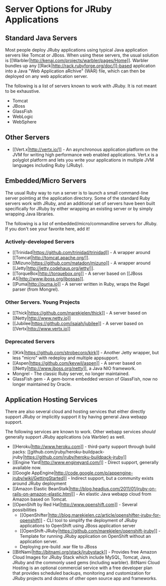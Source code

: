 # Server Options for JRuby Applications

## Standard Java Servers

Most people deploy JRuby applications using typical Java application servers like Tomcat or JBoss. When using these servers, the usual solution is [[Warbler|http://kenai.com/projects/warbler/pages/Home]]. Warbler bundles up any [[Rack|http://rack.rubyforge.org/doc/]]-based application into a Java "Web Application aRchive" (WAR) file, which can then be deployed on any web application server.

The following is a list of servers known to work with JRuby. It is not meant to be exhaustive.

* Tomcat
* JBoss
* GlassFish
* WebLogic
* WebSphere

## Other Servers

* [[Vert.x|http://vertx.io/]] - An asynchronous application platform on the JVM for writing high performance web enabled applications. Vert.x is a polyglot platform and lets you write your applications in multiple JVM languages including Ruby (JRuby). 

## Embedded/Micro Servers

The usual Ruby way to run a server is to launch a small command-line server pointing at the application directory. Some of the standard Ruby servers work with JRuby, and an additional set of servers have been built specifically for JRuby by either wrapping an existing server or by simply wrapping Java libraries.

The following is a list of embedded/micro/commandline servers for JRuby. If you don't see your favorite here, add it!

### Actively-developed Servers

* [[Trinidad|https://github.com/trinidad/trinidad]] - A wrapper around [[Tomcat|http://tomcat.apache.org/]].
* [[Mizuno|https://github.com/matadon/mizuno]] - A wrapper around [[Jetty|http://jetty.codehaus.org/jetty/]].
* [[TorqueBox|http://torquebox.org]] - A server based on [[JBoss AS|http://www.jboss.org/jbossas]].
* [[Puma|http://puma.io]] - A server written in Ruby, wraps the Ragel parser (from Mongrel). 

### Other Servers. Young Projects
* [[Thick|https://github.com/marekjelen/thick]] - A server based on [[Netty|http://www.netty.io]]
* [[Jubilee|https://github.com/isaiah/jubilee]] - A server based on [[Vertx|http://www.vertx.io]]

### Deprecated Servers

* [[Kirk|https://github.com/strobecorp/kirk]] - Another Jetty wrapper, but less "micro" with redeploy and multiple appsupport.
* [[Aspen|https://github.com/kevwil/aspen]] - A server based on [[Netty|http://www.jboss.org/netty]], a Java NIO framework.
* Mongrel - The classic Ruby server, no longer maintained.
* GlassFish gem - A gem-borne embedded version of GlassFish, now no longer maintained by Oracle.

## Application Hosting Services

There are also several cloud and hosting services that either directly support JRuby or implicitly support it by having general Java webapp support.

The following services are known to work. Other webapp services *should* generally support JRuby applications (via Warbler) as well.

* [[Heroku|http://www.heroku.com]] - third-party support through build packs: [[github.com/jruby/heroku-buildpack-jruby|https://github.com/jruby/heroku-buildpack-jruby]]
* [[Engine Yard|http://www.engineyard.com/]] - Direct support, generally available now.
* [[Google AppEngine|http://code.google.com/p/appengine-jruby/wiki/GettingStarted]] - Indirect support, but a community exists around JRuby deployment
* [[Amazon Elastic BeanStalk|http://blog.headius.com/2011/01/jruby-on-rails-on-amazon-elastic.html]] - An elastic Java webapp cloud from Amazon based on Tomcat.
* [[OpenShift by Red Hat|http://www.openshift.com]] - Several possibilities
    * [[OpenShifter|http://blog.marekjelen.cz/article/openshifter-jruby-for-openshift]] - CLI tool to simplify the deployment of JRuby applications to OpenShift using JBoss application server
    * [[OpenShift-JRuby|https://github.com/marekjelen/openshift-jruby]] - Template for running JRuby application on OpenShift without an application server.
    * Deploying pre-build .war file to JBoss
* [[BitNami|http://bitnami.org/stack/jrubystack]] - Provides free Amazon Cloud Images for JRuby Stack which include MySQL, Tomcat, Java, JRuby and the commonly used gems (including warbler). BitNami Cloud Hosting is an optional commercial service with a free developer plan that provides scheduled backups, monitoring and customization for JRuby projects and dozens of other open source app and frameworks.